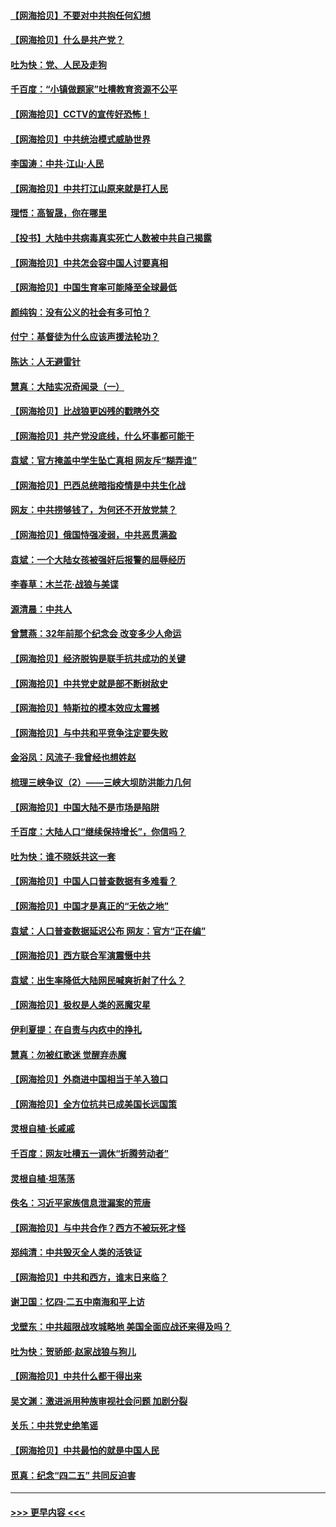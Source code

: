 #### [【网海拾贝】不要对中共抱任何幻想](../pages/nsc993/n12965222.md?t=05220302) 
#### [【网海拾贝】什么是共产党？](../pages/nsc993/n12962781.md?t=05220302) 
#### [吐为快：党、人民及走狗](../pages/nsc993/n12962747.md?t=05220302) 
#### [千百度：“小镇做题家”吐槽教育资源不公平](../pages/nsc993/n12962705.md?t=05220302) 
#### [【网海拾贝】CCTV的宣传好恐怖！](../pages/nsc993/n12959984.md?t=05220302) 
#### [【网海拾贝】中共统治模式威胁世界](../pages/nsc993/n12957622.md?t=05220302) 
#### [李国涛：中共‧江山‧人民](../pages/nsc993/n12957502.md?t=05220302) 
#### [【网海拾贝】中共打江山原来就是打人民](../pages/nsc993/n12954345.md?t=05220302) 
#### [理悟：高智晟，你在哪里](../pages/nsc993/n12953115.md?t=05220302) 
#### [【投书】大陆中共病毒真实死亡人数被中共自己揭露](../pages/nsc993/n12953050.md?t=05220302) 
#### [【网海拾贝】中共怎会容中国人讨要真相](../pages/nsc993/n12952161.md?t=05220302) 
#### [【网海拾贝】中国生育率可能降至全球最低](../pages/nsc993/n12948793.md?t=05220302) 
#### [颜纯钩：没有公义的社会有多可怕？](../pages/nsc993/n12947626.md?t=05220302) 
#### [付宁：基督徒为什么应该声援法轮功？](../pages/nsc993/n12947233.md?t=05220302) 
#### [陈达：人无避雷针](../pages/nsc993/n12947098.md?t=05220302) 
#### [慧真：大陆实况奇闻录（一）](../pages/nsc993/n12945811.md?t=05220302) 
#### [【网海拾贝】比战狼更凶残的戳瞎外交](../pages/nsc993/n12945717.md?t=05220302) 
#### [【网海拾贝】共产党没底线，什么坏事都可能干](../pages/nsc993/n12942090.md?t=05220302) 
#### [袁斌：官方掩盖中学生坠亡真相 网友斥“糊弄谁”](../pages/nsc993/n12942029.md?t=05220302) 
#### [【网海拾贝】巴西总统暗指疫情是中共生化战](../pages/nsc993/n12938999.md?t=05220302) 
#### [网友：中共捞够钱了，为何还不开放党禁？](../pages/nsc993/n12938952.md?t=05220302) 
#### [【网海拾贝】俄国恃强凌弱，中共恶贯满盈](../pages/nsc993/n12936626.md?t=05220302) 
#### [袁斌：一个大陆女孩被强奸后报警的屈辱经历](../pages/nsc993/n12936547.md?t=05220302) 
#### [李春草：木兰花·战狼与美谍](../pages/nsc993/n12935995.md?t=05220302) 
#### [源清晨：中共人](../pages/nsc993/n12935589.md?t=05220302) 
#### [曾慧燕：32年前那个纪念会 改变多少人命运](../pages/nsc993/n12934233.md?t=05220302) 
#### [【网海拾贝】经济脱钩是联手抗共成功的关键](../pages/nsc993/n12934176.md?t=05220302) 
#### [【网海拾贝】中共党史就是部不断树敌史](../pages/nsc993/n12932844.md?t=05220302) 
#### [【网海拾贝】特斯拉的模本效应太震撼](../pages/nsc993/n12925626.md?t=05220302) 
#### [【网海拾贝】与中共和平竞争注定要失败](../pages/nsc993/n12923326.md?t=05220302) 
#### [金浴凤：风流子‧我曾经也想姓赵](../pages/nsc993/n12920911.md?t=05220302) 
#### [梳理三峡争议（2）——三峡大坝防洪能力几何](../pages/nsc993/n12920173.md?t=05220302) 
#### [【网海拾贝】中国大陆不是市场是陷阱](../pages/nsc993/n12920143.md?t=05220302) 
#### [千百度：大陆人口“继续保持增长”，你信吗？](../pages/nsc993/n12918946.md?t=05220302) 
#### [吐为快：谁不晓妖共这一套](../pages/nsc993/n12918941.md?t=05220302) 
#### [【网海拾贝】中国人口普查数据有多难看？](../pages/nsc993/n12917822.md?t=05220302) 
#### [【网海拾贝】中国才是真正的“无依之地”](../pages/nsc993/n12915845.md?t=05220302) 
#### [袁斌：人口普查数据延迟公布 网友：官方“正在编”](../pages/nsc993/n12915748.md?t=05220302) 
#### [【网海拾贝】西方联合军演震慑中共](../pages/nsc993/n12913466.md?t=05220302) 
#### [袁斌：出生率降低大陆网民喊爽折射了什么？](../pages/nsc993/n12913365.md?t=05220302) 
#### [【网海拾贝】极权是人类的恶魔灾星](../pages/nsc993/n12910697.md?t=05220302) 
#### [伊利夏提：在自责与内疚中的挣扎](../pages/nsc993/n12910493.md?t=05220302) 
#### [慧真：勿被红歌迷 觉醒弃赤魔](../pages/nsc993/n12910485.md?t=05220302) 
#### [【网海拾贝】外商进中国相当于羊入狼口](../pages/nsc993/n12908274.md?t=05220302) 
#### [【网海拾贝】全方位抗共已成美国长远国策](../pages/nsc993/n12906878.md?t=05220302) 
#### [灵根自植‧长戚戚](../pages/nsc993/n12905585.md?t=05220302) 
#### [千百度：网友吐槽五一调休“折腾劳动者”](../pages/nsc993/n12905934.md?t=05220302) 
#### [灵根自植‧坦荡荡](../pages/nsc993/n12905562.md?t=05220302) 
#### [佚名：习近平家族信息泄漏案的荒唐](../pages/nsc993/n12904705.md?t=05220302) 
#### [【网海拾贝】与中共合作？西方不被玩死才怪](../pages/nsc993/n12903873.md?t=05220302) 
#### [郑纯清：中共毁灭全人类的活铁证](../pages/nsc993/n12903785.md?t=05220302) 
#### [【网海拾贝】中共和西方，谁末日来临？](../pages/nsc993/n12903482.md?t=05220302) 
#### [谢卫国：忆四‧二五中南海和平上访](../pages/nsc993/n12902192.md?t=05220302) 
#### [戈壁东：中共超限战攻城略地 美国全面应战还来得及吗？](../pages/nsc993/n12902297.md?t=05220302) 
#### [吐为快：贺骄郎‧赵家战狼与狗儿](../pages/nsc993/n12902280.md?t=05220302) 
#### [【网海拾贝】中共什么都干得出来](../pages/nsc993/n12897500.md?t=05220302) 
#### [吴文渊：激进派用种族审视社会问题 加剧分裂](../pages/nsc993/n12893881.md?t=05220302) 
#### [关乐：中共党史绝笔谣](../pages/nsc993/n12897270.md?t=05220302) 
#### [【网海拾贝】中共最怕的就是中国人民](../pages/nsc993/n12894705.md?t=05220302) 
#### [觅真：纪念“四二五” 共同反迫害](../pages/nsc993/n12894553.md?t=05220302) 

----
#### [ >>> 更早内容 <<< ](../indexes/nsc993-earlier.md)
